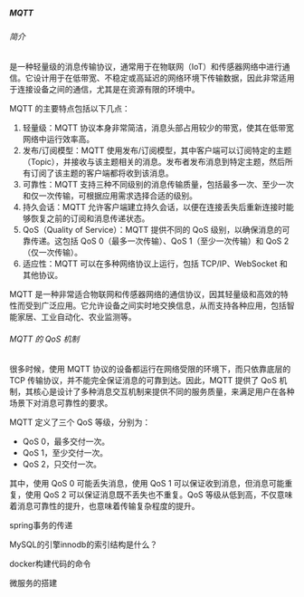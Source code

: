 ##### MQTT

###### 简介

是一种轻量级的消息传输协议，通常用于在物联网（IoT）和传感器网络中进行通信。它设计用于在低带宽、不稳定或高延迟的网络环境下传输数据，因此非常适用于连接设备之间的通信，尤其是在资源有限的环境中。

MQTT 的主要特点包括以下几点：

1. 轻量级：MQTT 协议本身非常简洁，消息头部占用较少的带宽，使其在低带宽网络中运行效率高。
2. 发布/订阅模型：MQTT 使用发布/订阅模型，其中客户端可以订阅特定的主题（Topic），并接收与该主题相关的消息。发布者发布消息到特定主题，然后所有订阅了该主题的客户端都将收到该消息。
3. 可靠性：MQTT 支持三种不同级别的消息传输质量，包括最多一次、至少一次和仅一次传输，可根据应用需求选择合适的级别。
4. 持久会话：MQTT 允许客户端建立持久会话，以便在连接丢失后重新连接时能够恢复之前的订阅和消息传递状态。
5. QoS（Quality of Service）：MQTT 提供不同的 QoS 级别，以确保消息的可靠传递。这包括 QoS 0（最多一次传输）、QoS 1（至少一次传输）和 QoS 2（仅一次传输）。
6. 适应性：MQTT 可以在多种网络协议上运行，包括 TCP/IP、WebSocket 和其他协议。

MQTT 是一种非常适合物联网和传感器网络的通信协议，因其轻量级和高效的特性而受到广泛应用。它允许设备之间实时地交换信息，从而支持各种应用，包括智能家居、工业自动化、农业监测等。

###### MQTT 的 QoS 机制

很多时候，使用 MQTT 协议的设备都运行在网络受限的环境下，而只依靠底层的 TCP 传输协议，并不能完全保证消息的可靠到达。因此，MQTT 提供了 QoS 机制，其核心是设计了多种消息交互机制来提供不同的服务质量，来满足用户在各种场景下对消息可靠性的要求。

MQTT 定义了三个 QoS 等级，分别为：

- QoS 0，最多交付一次。
- QoS 1，至少交付一次。
- QoS 2，只交付一次。

其中，使用 QoS 0 可能丢失消息，使用 QoS 1 可以保证收到消息，但消息可能重复，使用 QoS 2 可以保证消息既不丢失也不重复。QoS 等级从低到高，不仅意味着消息可靠性的提升，也意味着传输复杂程度的提升。


spring事务的传递





MySQL的引擎innodb的索引结构是什么？



docker构建代码的命令




微服务的搭建


















